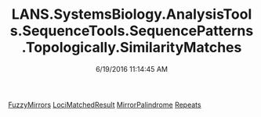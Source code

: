 ﻿---
title: LANS.SystemsBiology.AnalysisTools.SequenceTools.SequencePatterns.Topologically.SimilarityMatches
date: 6/19/2016 11:14:45 AM
---

[FuzzyMirrors](T-LANS.SystemsBiology.AnalysisTools.SequenceTools.SequencePatterns.Topologically.SimilarityMatches.FuzzyMirrors.html)
[LociMatchedResult](T-LANS.SystemsBiology.AnalysisTools.SequenceTools.SequencePatterns.Topologically.SimilarityMatches.LociMatchedResult.html)
[MirrorPalindrome](T-LANS.SystemsBiology.AnalysisTools.SequenceTools.SequencePatterns.Topologically.SimilarityMatches.MirrorPalindrome.html)
[Repeats](T-LANS.SystemsBiology.AnalysisTools.SequenceTools.SequencePatterns.Topologically.SimilarityMatches.Repeats.html)
